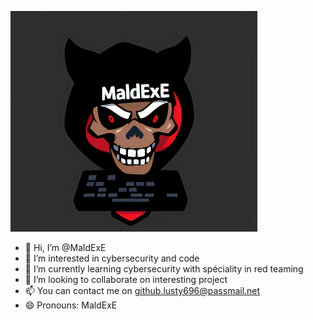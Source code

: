 ![MaldExE logo](img/image.png)

- 👋 Hi, I’m @MaldExE
- 👀 I’m interested in cybersecurity and code
- 🌱 I’m currently learning cybersecurity with spéciality in red teaming
- 💞️ I’m looking to collaborate on interesting project
- 📫 You can contact me on github.lusty696@passmail.net
- 😄 Pronouns: MaldExE
